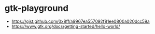 # gtk-playground

- https://gist.github.com/0x8ff/a9967ea557092f81ee0800a020dcc59a
- https://www.gtk.org/docs/getting-started/hello-world/